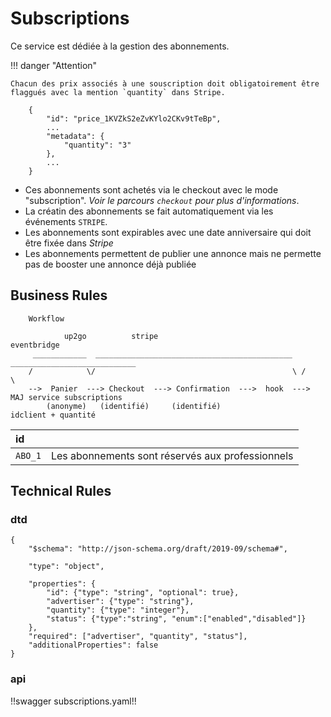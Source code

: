 # Subscriptions

Ce service est dédiée à la gestion des abonnements.



!!! danger "Attention"    
    
    Chacun des prix associés à une souscription doit obligatoirement être flaggués avec la mention `quantity` dans Stripe.

        {
            "id": "price_1KVZkS2eZvKYlo2CKv9tTeBp",
            ...
            "metadata": {
                "quantity": "3"
            },
            ...
        }

* Ces abonnements sont achetés via le checkout avec le mode "subscription". *Voir le parcours `checkout` pour plus d'informations*. 
* La créatin des abonnements se fait automatiquement via les événements `STRIPE`.
* Les abonnements sont expirables avec une date anniversaire qui doit être fixée dans *Stripe*
* Les abonnements permettent de publier une annonce mais ne permette pas de booster une annonce déjà publiée

## Business Rules

        Workflow
                
                up2go          stripe                                   eventbridge
         ____________  ____________________________________________   ____________________________
        /            \/                                            \ /                            \
        -->  Panier  ---> Checkout  ---> Confirmation  --->  hook  --->  MAJ service subscriptions
            (anonyme)	(identifié)     (identifié)                      idclient + quantité



| id      |                                                  |
|:--------|:-------------------------------------------------|
|`ABO_1`  | Les abonnements sont réservés aux professionnels |


## Technical Rules

### dtd

    {
        "$schema": "http://json-schema.org/draft/2019-09/schema#",

        "type": "object",

        "properties": {
            "id": {"type": "string", "optional": true},
            "advertiser": {"type": "string"},
            "quantity": {"type": "integer"},
            "status": {"type":"string", "enum":["enabled","disabled"]}
        },
        "required": ["advertiser", "quantity", "status"],
        "additionalProperties": false
    }

### api

!!swagger subscriptions.yaml!!